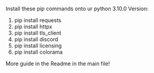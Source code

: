 Install these pip commands onto ur python 3.10.0 Version:
1. pip install requests
2. pip install httpx
3. pip install tls_client
4. pip install discord
5. pip install licensing
6. pip install colorama

More guide in the Readme in the main file!
